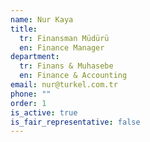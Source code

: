 ```yaml
---
name: Nur Kaya
title:
  tr: Finansman Müdürü
  en: Finance Manager
department:
  tr: Finans & Muhasebe
  en: Finance & Accounting
email: nur@turkel.com.tr
phone: ""
order: 1
is_active: true
is_fair_representative: false
---
```

